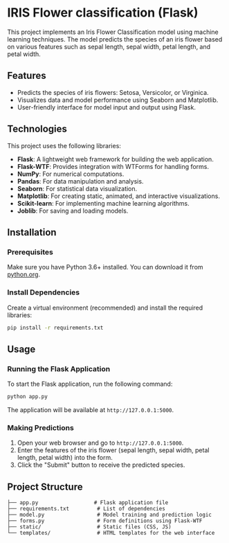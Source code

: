 # IRIS Flower classification (Flask)

This project implements an Iris Flower Classification model using machine learning techniques. The model predicts the species of an iris flower based on various features such as sepal length, sepal width, petal length, and petal width.

## Features

- Predicts the species of iris flowers: Setosa, Versicolor, or Virginica.
- Visualizes data and model performance using Seaborn and Matplotlib.
- User-friendly interface for model input and output using Flask.

## Technologies

This project uses the following libraries:

- **Flask**: A lightweight web framework for building the web application.
- **Flask-WTF**: Provides integration with WTForms for handling forms.
- **NumPy**: For numerical computations.
- **Pandas**: For data manipulation and analysis.
- **Seaborn**: For statistical data visualization.
- **Matplotlib**: For creating static, animated, and interactive visualizations.
- **Scikit-learn**: For implementing machine learning algorithms.
- **Joblib**: For saving and loading models.

## Installation

### Prerequisites

Make sure you have Python 3.6+ installed. You can download it from [python.org](https://www.python.org/downloads/).

### Install Dependencies

Create a virtual environment (recommended) and install the required libraries:

```bash
pip install -r requirements.txt
```

## Usage

### Running the Flask Application

To start the Flask application, run the following command:

```bash
python app.py
```

The application will be available at `http://127.0.0.1:5000`.

### Making Predictions

1. Open your web browser and go to `http://127.0.0.1:5000`.
2. Enter the features of the iris flower (sepal length, sepal width, petal length, petal width) into the form.
3. Click the "Submit" button to receive the predicted species.

## Project Structure

```
├── app.py                  # Flask application file
├── requirements.txt         # List of dependencies
├── model.py                 # Model training and prediction logic
├── forms.py                 # Form definitions using Flask-WTF
├── static/                  # Static files (CSS, JS)
└── templates/               # HTML templates for the web interface
```
